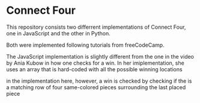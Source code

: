 # Connect Four

This repository consists two differrent implementations of Connect Four, one in
JavaScript and the other in Python.

Both were implemented following tutorials from freeCodeCamp.


The JavaScript implementation is slightly different from the one in the video by
Ania Kubow in how one checks for a win. In her imiplementation, she uses an array that is hard-coded
with all the possible winning locations

in the implementation here, however, a win is checked by checking if the is a matching row of four
same-colored pieces surrounding the last placed piece

